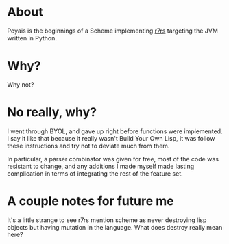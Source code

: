 # About

Poyais is the beginnings of a Scheme implementing [r7rs](r7rs.com) targeting the JVM written in Python.

# Why?

Why not?

# No really, why?

I went through BYOL, and gave up right before functions were implemented. I say it like that because it really wasn't Build Your Own Lisp, it was follow these instructions and try not to deviate much from them.

In particular, a parser combinator was given for free, most of the code was resistant to change, and any additions I made myself made lasting complication in terms of integrating the rest of the feature set.

# A couple notes for future me

It's a little strange to see r7rs mention scheme as never destroying lisp objects but having mutation in the language. What does destroy really mean here?

